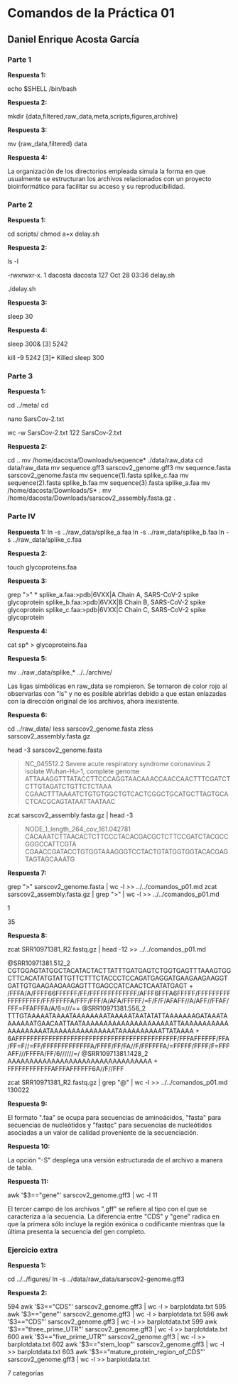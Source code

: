 # Comandos de la Práctica 01
## Daniel Enrique Acosta García

### Parte 1

**Respuesta 1:**

echo $SHELL
/bin/bash 

**Respuesta 2:**

mkdir {data,filtered,raw_data,meta,scripts,figures,archive}

**Respuesta 3:**

mv {raw_data,filtered} data

**Respuesta 4:**

La organización de los directorios empleada simula la forma en que usualmente se estructuran los archivos relacionados con un proyecto bioinformático para facilitar su acceso y su reproducibilidad.


### Parte 2

**Respuesta 1:**

cd scripts/
chmod a+x delay.sh


**Respuesta 2:**

ls -l 

-rwxrwxr-x. 1 dacosta dacosta  127 Oct 28 03:36 delay.sh


./delay.sh


**Respuesta 3:**

sleep 30

**Respuesta 4:**

sleep 300&
[3] 5242

kill -9 5242
[3]+  Killed                  sleep 300


### Parte 3

**Respuesta 1:**

cd ../meta/
cd

nano SarsCov-2.txt

wc -w SarsCov-2.txt 
122 SarsCov-2.txt


**Respuesta 2:**

cd ..
mv /home/dacosta/Downloads/sequence* ./data/raw_data
cd data/raw_data
mv sequence.gff3 sarscov2_genome.gff3
mv sequence.fasta sarscov2_genome.fasta
mv sequence\(1\).fasta splike_c.faa
mv sequence\(2\).fasta splike_b.faa
mv sequence\(3\).fasta splike_a.faa
mv /home/dacosta/Downloads/S* . 
mv /home/dacosta/Downloads/sarscov2_assembly.fasta.gz . 


### Parte IV

**Respuesta 1:**
ln -s ../raw_data/splike_a.faa 
ln -s ../raw_data/splike_b.faa 
ln -s ../raw_data/splike_c.faa 

**Respuesta 2:**

touch glycoproteins.faa

**Respuesta 3:**

grep ">" * 
splike_a.faa:>pdb|6VXX|A Chain A, SARS-CoV-2 spike glycoprotein
splike_b.faa:>pdb|6VXX|B Chain B, SARS-CoV-2 spike glycoprotein
splike_c.faa:>pdb|6VXX|C Chain C, SARS-CoV-2 spike glycoprotein

**Respuesta 4:**

cat sp* > glycoproteins.faa

**Respuesta 5:**

mv ../raw_data/splike_* ../../archive/

Las ligas simbólicas en raw_data se rompieron. Se tornaron de color rojo al observarlas con "ls" y no es posible abrirlas debido a que estan enlazadas con la dirección original de los archivos, ahora inexistente.

**Respuesta 6:**

cd ../raw_data/
less sarscov2_genome.fasta
zless sarscov2_assembly.fasta.gz

head -3 sarscov2_genome.fasta 
>NC_045512.2 Severe acute respiratory syndrome coronavirus 2 isolate Wuhan-Hu-1, complete genome
ATTAAAGGTTTATACCTTCCCAGGTAACAAACCAACCAACTTTCGATCTCTTGTAGATCTGTTCTCTAAA
CGAACTTTAAAATCTGTGTGGCTGTCACTCGGCTGCATGCTTAGTGCACTCACGCAGTATAATTAATAAC

zcat sarscov2_assembly.fasta.gz | head -3
>NODE_1_length_264_cov_161.042781
CACAAATCTTAACACTCTTCCCTACACGACGCTCTTCCGATCTACGCCGGGCCATTCGTA
CGAACCGATACCTGTGGTAAAGGGTCCTACTGTATGGTGGTACACGAGTAGTAGCAAATG


**Respuesta 7:**

grep ">" sarscov2_genome.fasta | wc -l >> ../../comandos_p01.md 
zcat sarscov2_assembly.fasta.gz | grep ">" | wc -l >> ../../comandos_p01.md 


1

35

**Respuesta 8:**

zcat SRR10971381_R2.fastq.gz | head -12 >> ../../comandos_p01.md 

@SRR10971381.512_2
CGTGGAGTATGGCTACATACTACTTATTTGATGAGTCTGGTGAGTTTAAAGTGGCTTCACATATGTATTGTTCTTTCTACCCTCCAGATGAGGATGAAGAAGAAGGTGATTGTGAAGAAGAAGAGTTTGAGCCATCAACTCAATATGAGT
+
/FFFA/A/FFFF66FFFFFF/FF/FFFFFFFFFFFFF/AFFF6FFFA6FFFFF/FFFFFFFFFFFFFFFFFF/FF/FFFFFA/FFF/FFF/A/AFA/FFFFF/=F/F/F/AFAFF//A/AFF//FFAF/FFF=FFAFFFA/A/6=///==
@SRR10971381.556_2
TTTGTAAAAATAAAATAAAAAAAATAAAAATAATATATTAAAAAAAGATAAATAAAAAAATGAACAATTAATAAAAAAAAAAAAAAAAAAAAATTAAAAAAAAAAAAAAAAAAAATAAAAAAAAAAAAAAATAAAAAAAAAATTATAAAA
+
6AFFFFFFFFFFFFFFFFFFFFFFFFFFFFFFFFFFFFFFFFFFFF/FFFAFFFFFF/FFA/FF=F//=FF/FFFFFFFFFFFFFA/FFFF/FF/FA//F/FFFFFFA/=FFFFF/FFFF/F=FFFAFF///FFFFA/FF/6//////=/
@SRR10971381.1428_2
AAAAAAAAAAAAAAAAAAAAAAAAAAAAAAAAA
+
FFFFFFFFFFFFAFFFAFFFFFF6A//F//FFF

zcat SRR10971381_R2.fastq.gz | grep "@" | wc -l >> ../../comandos_p01.md 
130022

**Respuesta 9:**

El formato ".faa" se ocupa para secuencias de aminoácidos, "fasta" para secuencias de nucleótidos y "fastqc" para secuencias de nucleótidos asociadas a un valor de calidad proveniente de la secuenciación.

**Respuesta 10:**

La opción "-S" desplega una versión estructurada de el archivo a manera de tabla.

**Respuesta 11:**

awk '$3=="gene"' sarscov2_genome.gff3 | wc -l
11

El tercer campo de los archivos ".gff" se refiere al tipo con el que se caracteriza a la secuencia. La diferencia entre "CDS" y "gene" radica en que la primera sólo incluye la región exónica o codificante mientras que la última presenta la secuencia del gen completo.

### Ejercicio extra

**Respuesta 1:**

cd ../../figures/
ln -s ../data/raw_data/sarscov2-genome.gff3

**Respuesta 2:**
 
  594  awk '$3=="CDS"' sarscov2_genome.gff3 | wc -l > barplotdata.txt
  595  awk '$3=="gene"' sarscov2_genome.gff3 | wc -l > barplotdata.txt
  596  awk '$3=="CDS"' sarscov2_genome.gff3 | wc -l >> barplotdata.txt
  599  awk '$3=="three_prime_UTR"' sarscov2_genome.gff3 | wc -l >> barplotdata.txt
  600  awk '$3=="five_prime_UTR"' sarscov2_genome.gff3 | wc -l >> barplotdata.txt 
  602  awk '$3=="stem_loop"' sarscov2_genome.gff3 | wc -l >> barplotdata.txt
  603  awk '$3=="mature_protein_region_of_CDS"' sarscov2_genome.gff3 | wc -l >> barplotdata.txt

7 categorías

